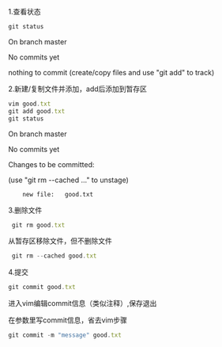 1.查看状态

```javascript
git status
```

On branch master



No commits yet



nothing to commit (create/copy files and use "git add" to track)





2.新建/复制文件并添加，add后添加到暂存区

```javascript
vim good.txt
git add good.txt
git status
```



On branch master



No commits yet



Changes to be committed:

  (use "git rm --cached <file>..." to unstage)

        new file:   good.txt



3.删除文件

```javascript
 git rm good.txt
```

从暂存区移除文件，但不删除文件

```javascript
 git rm --cached good.txt
```





4.提交

```javascript
git commit good.txt
```

进入vim编辑commit信息（类似注释）,保存退出



在参数里写commit信息，省去vim步骤

```javascript
git commit -m "message" good.txt
```

